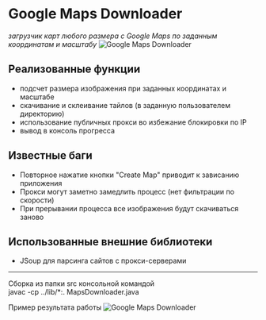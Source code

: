 Google Maps Downloader
================================
*загрузчик карт любого размера с Google Maps по заданным координатам и масштабу*
![Google Maps Downloader](http://i.imgur.com/ydPSMkD.png)

Реализованные функции
-------------------------
* подсчет размера изображения при заданных координатах и масштабе
* скачивание и склеивание тайлов (в заданную пользователем директорию)
* использование публичных прокси во избежание блокировки по IP
* вывод в консоль прогресса

Известные баги
-------------------------
* Повторное нажатие кнопки "Create Map" приводит к зависанию приложения
* Прокси могут заметно замедлить процесс (нет фильтрации по скорости)
* При прерывании процесса все изображения будут скачиваться заново

Использованные внешние библиотеки
-------------------------
* JSoup для парсинга сайтов с прокси-серверами

-------------------------
Сборка из папки src консольной командой <br>
javac -cp ../lib/*:. MapsDownloader.java


Пример результата работы
![Google Maps Downloader](http://i.imgur.com/g1LAYzu.jpg)
